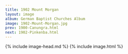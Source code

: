 ```yaml
---
title: 1902 Mount Morgan
layout: image
album: German Baptist Churches Album
image: 1902-Mount-Morgan.jpg
prev: 1900-Canungra.html
next: 1902-Pinkenba.html
---
```

{% include image-head.md %}
{% include image.html %}